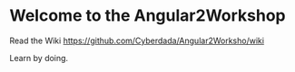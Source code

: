# Welcome to the Angular2Workshop

Read the Wiki <https://github.com/Cyberdada/Angular2Worksho/wiki>

Learn by doing.
